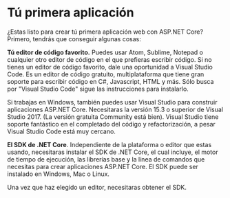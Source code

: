 # Tú primera aplicación

¿Estas listo para crear tú primera aplicación web con ASP.NET Core? Primero, tendrás que conseguir algunas cosas:

**Tú editor de código favorito.** Puedes usar Atom, Sublime, Notepad o cualquier otro editor de código en el que prefieras escribir código. Si no tienes un editor de código favorito, dale una oportunidad a Visual Studio Code. Es un editor de código gratuito, multiplataforma que tiene gran soporte para escribir código en C#, Javascript, HTML y más. Sólo busca por "Visual Studio Code" sigue las instrucciones para instalarlo.

Si trabajas en Windows, también puedes usar Visual Studio para construir aplicaciones ASP.NET Core. Necesitaras la versión 15.3 o superior de Visual Studio 2017. (La versión gratuita Community está bien). Visual Studio tiene soporte fantástico en el completado del código y refactorización, a pesar Visual Studio Code está muy cercano.

**El SDK de .NET Core**. Independiente de la plataforma o editor que estas usando, necesitaras instalar el SDK de .NET Core, el cual incluye, el motor de tiempo de ejecución, las librerías base y la línea de comandos que necesitas para crear aplicaciones ASP.NET Core. El SDK puede ser instalado en Windows, Mac o Linux.

Una vez que haz elegido un editor, necesitaras obtener el SDK.